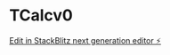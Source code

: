 # TCalcv0

[Edit in StackBlitz next generation editor ⚡️](https://stackblitz.com/~/github.com/Functionsharp/TCalcv0)